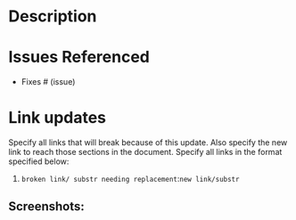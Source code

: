 # Description
<!--- Describe your changes in detail -->

# Issues Referenced
<!-- If Any -->
- Fixes # (issue)

# Link updates
Specify all links that will break because of this update. Also specify the new link to reach those sections in the document. Specify all links in the format specified below:

1. `broken link/ substr needing replacement`:`new link/substr`

## Screenshots:
